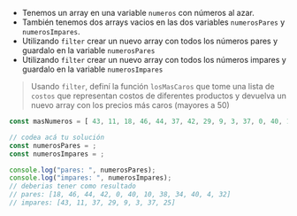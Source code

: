 * Tenemos un array en una variable `numeros` con números al azar.
* También tenemos dos arrays vacios en las dos variables `numerosPares` y `numerosImpares`.
* Utilizando `filter` crear un nuevo array con todos los números pares y guardalo en la variable `numerosPares`
* Utilizando `filter` crear un nuevo array con todos los números impares y guardalo en la variable `numerosImpares`

> Usando `filter`, definí la función `losMasCaros` que tome una lista de `costos` que representan costos de diferentes productos y devuelva un nuevo array con los precios más caros (mayores a 50)
```js
const masNumeros = [ 43, 11, 18, 46, 44, 37, 42, 29, 9, 3, 37, 0, 40, 10, 38, 34, 25, 40, 4, 32 ];

// codea acá tu solución
const numerosPares = ;
const numerosImpares = ;

console.log("pares: ", numerosPares);
console.log("impares: ", numerosImpares);
// deberias tener como resultado
// pares: [18, 46, 44, 42, 0, 40, 10, 38, 34, 40, 4, 32]
// impares: [43, 11, 37, 29, 9, 3, 37, 25]
```